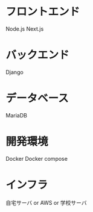 # フロントエンド
Node.js
Next.js

# バックエンド
Django

# データベース
MariaDB

# 開発環境
Docker
Docker compose

# インフラ
自宅サーバ or AWS or 学校サーバ
